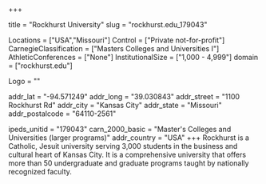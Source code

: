 
+++

title = "Rockhurst University"
slug = "rockhurst.edu_179043"

Locations = ["USA","Missouri"]
Control = ["Private not-for-profit"]
CarnegieClassification = ["Masters Colleges and Universities I"]
AthleticConferences = ["None"]
InstitutionalSize = ["1,000 - 4,999"]
domain = ["rockhurst.edu"]

Logo = ""

addr_lat = "-94.571249"
addr_long = "39.030843"
addr_street = "1100 Rockhurst Rd"
addr_city = "Kansas City"
addr_state = "Missouri"
addr_postalcode = "64110-2561"

ipeds_unitid = "179043"
carn_2000_basic = "Master's Colleges and Universities (larger programs)"
addr_country = "USA"
+++
    Rockhurst is a Catholic, Jesuit university serving 3,000 students in the business and cultural heart of Kansas City. It is a comprehensive university that offers more than 50 undergraduate and graduate programs taught by nationally recognized faculty.
